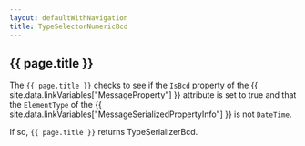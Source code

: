 ```yaml
---
layout: defaultWithNavigation
title: TypeSelectorNumericBcd
---
```

## {{ page.title }}

The `{{ page.title }}` checks to see if the `IsBcd` property of the {{ site.data.linkVariables["MessageProperty"] }} attribute is set to true
and that the `ElementType` of the {{ site.data.linkVariables["MessageSerializedPropertyInfo"] }} is not `DateTime`.

If so, `{{ page.title }}` returns <makeLinkElementType>TypeSerializerBcd</makeLinkElementType>.
